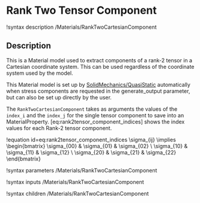 # Rank Two Tensor Component

!syntax description /Materials/RankTwoCartesianComponent

## Description

This is a Material model used to extract components of a rank-2 tensor in a
Cartesian coordinate system. This can be used regardless of the coordinate
system used by the model.

This Material model is set up by
[SolidMechanics/QuasiStatic](/Physics/SolidMechanics/QuasiStatic/index.md) automatically
when stress components are requested in the generate_output parameter, but can
also be set up directly by the user.  

The `RankTwoCartesianComponent` takes as arguments the values of the
`index_i` and the `index_j` for the single tensor component to save into an
MaterialProperty.  [eq:rank2tensor_component_indices] shows the index values
for each Rank-2 tensor component.

!equation id=eq:rank2tensor_component_indices
\sigma_{ij} \implies \begin{bmatrix}
                      \sigma_{00} & \sigma_{01} & \sigma_{02} \\
                      \sigma_{10} & \sigma_{11} & \sigma_{12} \\
                      \sigma_{20} & \sigma_{21} & \sigma_{22}
                      \end{bmatrix}

!syntax parameters /Materials/RankTwoCartesianComponent

!syntax inputs /Materials/RankTwoCartesianComponent

!syntax children /Materials/RankTwoCartesianComponent
